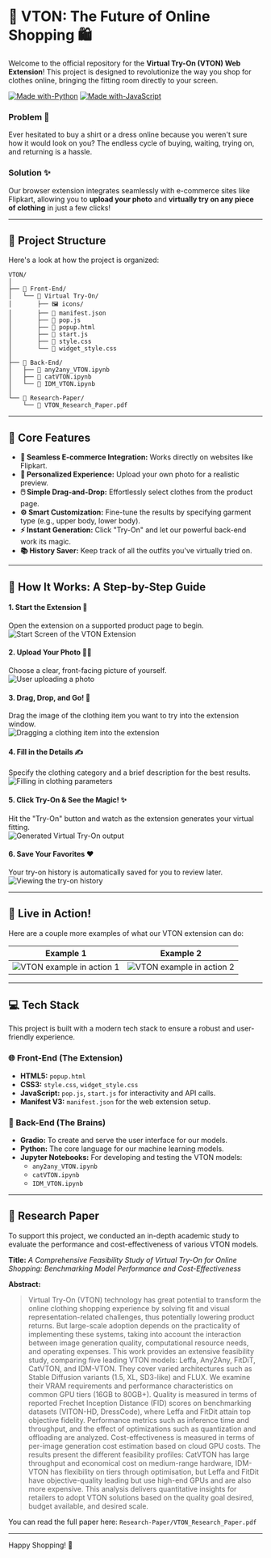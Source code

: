 # 🚀 VTON: The Future of Online Shopping 🛍️

Welcome to the official repository for the **Virtual Try-On (VTON) Web Extension**! This project is designed to revolutionize the way you shop for clothes online, bringing the fitting room directly to your screen.

[![Made with-Python](https://img.shields.io/badge/Made%20with-Python-1f425f.svg)](https://www.python.org/)
[![Made with-JavaScript](https://img.shields.io/badge/Made%20with-JavaScript-1f425f.svg)](https://www.javascript.com)

### Problem 🤔
Ever hesitated to buy a shirt or a dress online because you weren't sure how it would look on you? The endless cycle of buying, waiting, trying on, and returning is a hassle.

### Solution ✨
Our browser extension integrates seamlessly with e-commerce sites like Flipkart, allowing you to **upload your photo** and **virtually try on any piece of clothing** in just a few clicks!

---

## 📂 Project Structure

Here's a look at how the project is organized:

```
VTON/
│
├── 📁 Front-End/
│   └── 📁 Virtual Try-On/
│       ├── 🖼️ icons/
│       ├── 📄 manifest.json
│       ├── 📜 pop.js
│       ├── 📜 popup.html
│       ├── 📜 start.js
│       ├── 🎨 style.css
│       └── 🎨 widget_style.css
│
├── 📁 Back-End/
│   ├── 📝 any2any_VTON.ipynb
│   ├── 📝 catVTON.ipynb
│   └── 📝 IDM_VTON.ipynb
│
└── 📁 Research-Paper/
    └── 📄 VTON_Research_Paper.pdf
```

---

## 🌟 Core Features

*   **🛒 Seamless E-commerce Integration:** Works directly on websites like Flipkart.
*   **🤳 Personalized Experience:** Upload your own photo for a realistic preview.
*   **🖱️ Simple Drag-and-Drop:** Effortlessly select clothes from the product page.
*   **⚙️ Smart Customization:** Fine-tune the results by specifying garment type (e.g., upper body, lower body).
*   **⚡ Instant Generation:** Click "Try-On" and let our powerful back-end work its magic.
*   **📚 History Saver:** Keep track of all the outfits you've virtually tried on.

---

## 🚀 How It Works: A Step-by-Step Guide

#### 1. Start the Extension 🎉
Open the extension on a supported product page to begin.
<br>
![Start Screen of the VTON Extension](assets/1.png)

#### 2. Upload Your Photo 👩‍💻
Choose a clear, front-facing picture of yourself.
<br>
![User uploading a photo](assets/2.png)

#### 3. Drag, Drop, and Go! 👕
Drag the image of the clothing item you want to try into the extension window.
<br>
![Dragging a clothing item into the extension](assets/3.png)

#### 4. Fill in the Details ✍️
Specify the clothing category and a brief description for the best results.
<br>
![Filling in clothing parameters](assets/4.png)

#### 5. Click Try-On & See the Magic! ✨
Hit the "Try-On" button and watch as the extension generates your virtual fitting.
<br>
![Generated Virtual Try-On output](assets/5.png)

#### 6. Save Your Favorites ❤️
Your try-on history is automatically saved for you to review later.
<br>
![Viewing the try-on history](assets/6.png)

---

## 📸 Live in Action!

Here are a couple more examples of what our VTON extension can do:

| Example 1 | Example 2 |
| :---: | :---: |
| ![VTON example in action 1](assets/7.png) | ![VTON example in action 2](assets/8.png) |

---

## 💻 Tech Stack

This project is built with a modern tech stack to ensure a robust and user-friendly experience.

### 🌐 Front-End (The Extension)
*   **HTML5:** `popup.html`
*   **CSS3:** `style.css`, `widget_style.css`
*   **JavaScript:** `pop.js`, `start.js` for interactivity and API calls.
*   **Manifest V3:** `manifest.json` for the web extension setup.

### 🤖 Back-End (The Brains)
*   **Gradio:** To create and serve the user interface for our models.
*   **Python:** The core language for our machine learning models.
*   **Jupyter Notebooks:** For developing and testing the VTON models:
    *   `any2any_VTON.ipynb`
    *   `catVTON.ipynb`
    *   `IDM_VTON.ipynb`

---

## 📜 Research Paper

To support this project, we conducted an in-depth academic study to evaluate the performance and cost-effectiveness of various VTON models.

**Title:** *A Comprehensive Feasibility Study of Virtual Try-On for Online Shopping: Benchmarking Model Performance and Cost-Effectiveness*

**Abstract:**
> Virtual Try-On (VTON) technology has great potential to transform the online clothing shopping experience by solving fit and visual representation-related challenges, thus potentially lowering product returns. But large-scale adoption depends on the practicality of implementing these systems, taking into account the interaction between image generation quality, computational resource needs, and operating expenses. This work provides an extensive feasibility study, comparing five leading VTON models: Leffa, Any2Any, FitDiT, CatVTON, and IDM-VTON. They cover varied architectures such as Stable Diffusion variants (1.5, XL, SD3-like) and FLUX. We examine their VRAM requirements and performance characteristics on common GPU tiers (16GB to 80GB+). Quality is measured in terms of reported Frechet Inception Distance (FID) scores on benchmarking datasets (VITON-HD, DressCode), where Leffa and FitDit attain top objective fidelity. Performance metrics such as inference time and throughput, and the effect of optimizations such as quantization and offloading are analyzed. Cost-effectiveness is measured in terms of per-image generation cost estimation based on cloud GPU costs. The results present the different feasibility profiles: CatVTON has large throughput and economical cost on medium-range hardware, IDM-VTON has flexibility on tiers through optimisation, but Leffa and FitDit have objective-quality leading but use high-end GPUs and are also more expensive. This analysis delivers quantitative insights for retailers to adopt VTON solutions based on the quality goal desired, budget available, and desired scale.

You can read the full paper here: `Research-Paper/VTON_Research_Paper.pdf`

---

Happy Shopping! 🥳
